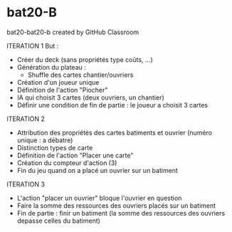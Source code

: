 # bat20-B
bat20-bat20-b created by GitHub Classroom

ITERATION 1
But : 
- Créer du deck (sans propriétés type coûts, ...)
- Génération du plateau :
  - Shuffle des cartes chantier/ouvriers
- Création d'un joueur unique
- Définition de l'action "Piocher"
- IA qui choisit 3 cartes (deux ouvriers, un chantier)
- Définir une condition de fin de partie : le joueur a choisit 3 cartes

ITERATION 2
- Attribution des propriétés des cartes batiments et ouvrier (numéro unique : a débatre)
- Distinction types de carte
- Définition de l'action "Placer une carte"
- Création du compteur d'action (3)
- Fin du jeu quand on a placé un ouvrier sur un batiment

ITERATION 3
- L'action "placer un ouvrier" bloque l'ouvrier en question
- Faire la somme des ressources des ouvriers placés sur un batiment
- Fin de partie : finir un batiment (la somme des ressources des ouvriers depasse celles du batiment)

